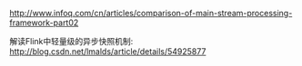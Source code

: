 

http://www.infoq.com/cn/articles/comparison-of-main-stream-processing-framework-part02

解读Flink中轻量级的异步快照机制: http://blog.csdn.net/lmalds/article/details/54925877
